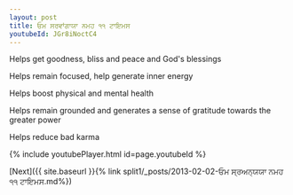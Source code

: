 ```yaml
---
layout: post
title: ਓਮ ਸਰਵਾਂਗਾਯਾ ਨਮਹ ੧੧ ਟਾਇਮਸ
youtubeId: JGr8iNoctC4
---
```

 
 
Helps get goodness, bliss and peace and God's blessings
 
Helps remain focused, help generate inner energy 
 
Helps boost physical and mental health 
 
Helps remain grounded and generates a sense of gratitude towards the greater power 
 
Helps reduce bad karma
 
 
 
 


{% include youtubePlayer.html id=page.youtubeId %}
 
[Next]({{ site.baseurl }}{% link  split1/_posts/2013-02-02-ਓਮ ਸ੍ਰਅਨ੍ਯਯਾ ਨਮਹ ੧੧ ਟਾਇਮਸ.md%})
 
